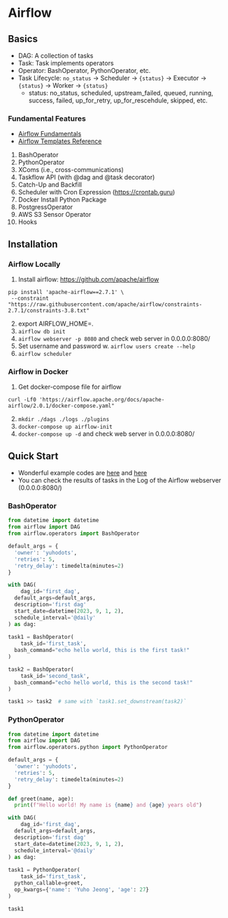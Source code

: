# Airflow

## Basics

- DAG: A collection of tasks
- Task: Task implements operators
- Operator: BashOperator, PythonOperator, etc.
- Task Lifecycle: `no_status` -> Scheduler -> `{status}` -> Executor -> `{status}` -> Worker -> `{status}`
  - status: no_status, scheduled, upstream_failed, queued, running, success, failed, up_for_retry, up_for_rescehdule, skipped, etc.
  

### Fundamental Features

- [Airflow Fundamentals](https://airflow.apache.org/docs/apache-airflow/stable/tutorial/fundamentals.html#)
- [Airflow Templates Reference](https://airflow.apache.org/docs/apache-airflow/stable/templates-ref.html#templates-reference)

1. BashOperator
2. PythonOperator
3. XComs (i.e., cross-communications)
4. Taskflow API (with @dag and @task decorator)
5. Catch-Up and Backfill
6. Scheduler with Cron Expression (https://crontab.guru)
7. Docker Install Python Package
8. PostgressOperator
9. AWS S3 Sensor Operator
10. Hooks

## Installation

### Airflow Locally

1. Install airflow: https://github.com/apache/airflow

```
pip install 'apache-airflow==2.7.1' \
 --constraint "https://raw.githubusercontent.com/apache/airflow/constraints-2.7.1/constraints-3.8.txt"
```

2. export AIRFLOW_HOME=.
3. `airflow db init`
4. `airflow webserver -p 8080` and check web server in 0.0.0.0:8080/
5. Set username and password w. `airflow users create --help`
6. `airflow scheduler`

### Airflow in Docker

1. Get docker-compose file for airflow

```
curl -Lf0 'https://airflow.apache.org/docs/apache-airflow/2.0.1/docker-compose.yaml"
```

2. `mkdir ./dags ./logs ./plugins`
3. `docker-compose up airflow-init`
4. `docker-compose up -d` and check web server in 0.0.0.0:8080/

## Quick Start

- Wonderful example codes are [here](https://github.com/coder2j/airflow-docker/tree/main/dags) and [here](https://www.youtube.com/watch?v=K9AnJ9_ZAXE&t=37s)
- You can check the results of tasks in the Log of the Airflow webserver (0.0.0.0:8080/)

### BashOperator

```python
from datetime import datetime
from airflow import DAG
from airflow.operators import BashOperator

default_args = {
  'owner': 'yuhodots',
  'retries': 5,
  'retry_delay': timedelta(minutes=2)
}

with DAG(
	dag_id='first_dag',
  default_args=default_args,
  description='first dag'
  start_date=datetime(2023, 9, 1, 2),
  schedule_interval='@daily'
) as dag:
  
task1 = BashOperator(
	task_id='first_task',
  bash_command="echo hello world, this is the first task!"
)

task2 = BashOperator(
	task_id='second_task',
  bash_command="echo hello world, this is the second task!"
)

task1 >> task2	# same with `task1.set_downstream(task2)`
```

### PythonOperator

```python
from datetime import datetime
from airflow import DAG
from airflow.operators.python import PythonOperator

default_args = {
  'owner': 'yuhodots',
  'retries': 5,
  'retry_delay': timedelta(minutes=2)
}

def greet(name, age):
  print(f"Hello world! My name is {name} and {age} years old")

with DAG(
	dag_id='first_dag',
  default_args=default_args,
  description='first dag'
  start_date=datetime(2023, 9, 1, 2),
  schedule_interval='@daily'
) as dag:
  
task1 = PythonOperator(
	task_id='first_task',
  python_callable=greet,
  op_kwargs={'name': 'Yuho Jeong', 'age': 27}
)

task1
```
